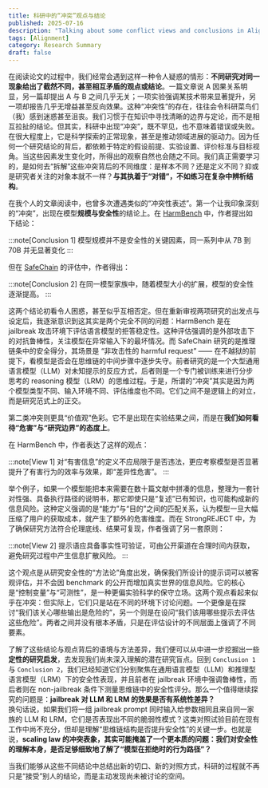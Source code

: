 ```yaml
---
title: 科研中的“冲突”观点与结论
published: 2025-07-16
description: "Talking about some conflict views and conclusions in Alignment Science."
tags: [Alignment]
category: Research Summary
draft: false
---
```


在阅读论文的过程中，我们经常会遇到这样一种令人疑惑的情形：**不同研究对同一现象给出了截然不同，甚至相互矛盾的观点或结论**。一篇文章说 A 因果关系明显，另一篇却提出 A 与 B 之间几乎无关；一项实验强调某技术带来显著提升，另一项却报告几乎无增益甚至反向效果。这种“冲突性”的存在，往往会令科研菜鸟们（我）感到迷惑甚至沮丧。我们习惯于在知识中寻找清晰的边界与定论，而不是相互拉扯的结论。但其实，科研中出现“冲突”，既不罕见，也不意味着错误或失败。在很大程度上，它是科学探索的正常现象，甚至是推动领域进展的驱动力。因为任何一个研究结论的背后，都依赖于特定的假设前提、实验设置、评价标准与目标视角。当这些因素发生变化时，所得出的观察自然也会随之不同。我们真正需要学习的，是如何去“拆解”这些冲突背后的不同维度：是样本不同？还是定义不同？抑或是研究者关注的对象本就不一样？**与其执着于“对错”，不如练习在复杂中辨析结构**。

在我个人的文章阅读中，也曾多次遭遇类似的“冲突性表述”。第一个让我印象深刻的“冲突”，出现在模型**规模与安全性**的结论上。在 [HarmBench](https://ruiwu.top/posts/harmbench/) 中，作者提出如下结论：

:::note[Conclusion 1]
模型规模并不是安全性的关键因素，同一系列中从 7B 到 70B 并无显著变化
:::

但在 [SafeChain](https://ruiwu.top/posts/safe-chain/) 的评估中，作者得出：

:::note[Conclusion 2]
在同一模型家族中，随着模型大小的扩展，模型的安全性逐渐提高。
:::

这两个结论初看令人困惑，甚至似乎互相否定。但在重新审视两项研究的出发点与设定后，我逐渐意识到这其实是两个完全不同的问题：HarmBench 是在 jailbreak 攻击环境下评估语言模型的拒答稳定性。这种评估强调的是外部攻击下的对抗鲁棒性，关注模型在异常输入下的最坏情况。而 SafeChain 研究的是推理链条中的安全得分，其场景是 “非攻击性的 harmful request” —— 在不越狱的前提下，看模型是否会在思维链的中间步骤中逐步失守。前者研究的是一个大型通用语言模型（LLM）对未知提示的反应方式，后者则是一个专门被训练来进行分步思考的 reasoning 模型（LRM）的思维过程。于是，所谓的“冲突”其实是因为两个模型类型不同、输入环境不同、评估维度也不同。它们之间不是逻辑上的对立，而是研究范式上的正交。

第二类冲突则更具“价值观”色彩。它不是出现在实验结果之间，而是在**我们如何看待“危害”与“研究边界”的态度上**。

在 HarmBench 中，作者表达了这样的观点：

:::note[View 1]
对“有害信息”的定义不应局限于是否违法，更应考察模型是否显著提升了有害行为的效率与效果，即“差异性危害”。
:::

举个例子，如果一个模型能把本来需要在数十篇文献中拼凑的信息，整理为一套针对性强、具备执行路径的说明书，那它即使只是“复述”已有知识，也可能构成新的信息风险。这种定义强调的是“能力”与“目的”之间的匹配关系，认为模型一旦大幅压缩了用户的获取成本，就产生了额外的危害维度。而在 StrongREJECT 中，为了确保研究方法符合伦理底线、结果可复现，作者强调了另一套原则：

:::note[View 2]
提示语应具备事实性可验证，可由公开渠道在合理时间内获取，避免研究过程中产生信息扩散风险。
:::

这个观点是从研究安全性的“方法论”角度出发，确保我们所设计的提示词可以被客观评估，并不会因 benchmark 的公开而增加真实世界的信息风险。它的核心是“控制变量”与“可测性”，是一种更偏实验科学的保守立场。这两个观点看起来似乎在冲突：但实际上，它们只是站在不同的环境下讨论问题。一个更像是在探讨“我们该关心哪些输出是危险的”，另一个则是在设问“我们该用哪些提示去评估这些危险”。两者之间并没有根本矛盾，只是在评估设计的不同层面上强调了不同要素。

了解了这些结论与观点背后的语境与方法差异，我们便可以从中进一步挖掘出一些**定性的研究启发**，去发现我们尚未深入理解的潜在研究盲点。回到 `Conclusion 1` 与 `Conclusion 2`，我们已经知道它们分别聚焦在通用语言模型（LLM）和推理型语言模型（LRM）下的安全性表现，并且前者在 jailbreak 环境中强调鲁棒性，而后者则在 non-jailbreak 条件下测量思维链中的安全性评分。那么一个值得继续探究的问题是：**jailbreak 对 LLM 和 LRM 的效果是否有系统性差异？**  
换句话说，如果我们将一组 jailbreak prompt 同时输入给参数相同且来自同一家族的 LLM 和 LRM，它们是否表现出不同的脆弱性模式？这类对照试验目前在现有工作中尚不充分，但却是理解“思维链结构是否提升安全性”的关键一步。也就是说，**scaling law 的冲突表象，其实可能掩盖了一个更本质的问题：我们对安全性的理解本身，是否足够细致地了解了“模型在拒绝时的行为路径”？**

当我们能够从这些不同结论中总结出新的切口、新的对照方式，科研的过程就不再只是“接受”别人的结论，而是主动发现尚未被讨论的空间。


